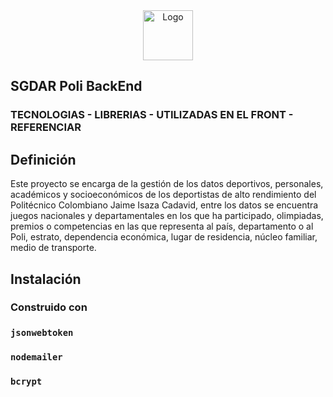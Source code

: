 <div align="center">
<img src="https://4.bp.blogspot.com/-mYqcTGN2WHI/WtvfU15uRzI/AAAAAAAAVEo/YIleYrMPD1wISugRHjB_KgQOGQ-_3ta-gCLcBGAs/s1600/politecnico-jaime-isaza-cadavid_4716001832.jpg" alt="Logo" width="80" height="80">
</div>

## SGDAR Poli BackEnd

### TECNOLOGIAS - LIBRERIAS - UTILIZADAS EN EL FRONT - REFERENCIAR

## Definición
Este proyecto se encarga de la gestión de los datos deportivos, personales, académicos y socioeconómicos de los deportistas de alto rendimiento del Politécnico Colombiano Jaime Isaza Cadavid, entre los datos se encuentra juegos nacionales y departamentales en los que ha participado, olimpiadas, premios o competencias en las que representa al país, departamento o al Poli, estrato, dependencia económica, lugar de residencia, núcleo familiar, medio de transporte.

## Instalación

### Construido con

### `jsonwebtoken`
### `nodemailer`
### `bcrypt`


